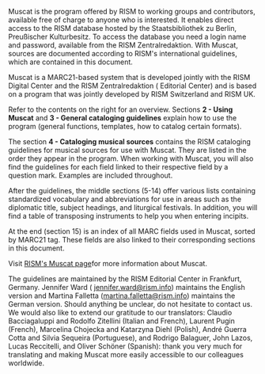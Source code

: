 Muscat is the program offered by RISM to working groups and contributors, available free of charge to anyone who is
interested. It enables direct access to the RISM database hosted by the Staatsbibliothek zu Berlin, Preußischer
Kulturbesitz. To access the database you need a login name and password, available from the RISM Zentralredaktion. With
Muscat, sources are documented according to RISM's international guidelines, which are contained in this document.

Muscat is a MARC21-based system that is developed jointly with the RISM Digital Center and the RISM Zentralredaktion (
Editorial Center) and is based on a program that was jointly developed by RISM Switzerland and RISM UK.

Refer to the contents on the right for an overview. Sections **2 - Using Muscat** and **3 - General cataloging
guidelines** explain how to use the program (general functions, templates, how to catalog certain formats).

The section **4 - Cataloging musical sources** contains the RISM cataloging guidelines for musical sources for use with
Muscat. They are listed in the order they appear in the program. When working with Muscat, you will also find the
guidelines for each field linked to their respective field by a question mark. Examples are included throughout.

After the guidelines, the middle sections (5-14) offer various lists containing standardized vocabulary and
abbreviations for use in areas such as the diplomatic title, subject headings, and liturgical festivals. In addition,
you will find a table of transposing instruments to help you when entering incipits.

At the end (section 15) is an index of all MARC fields used in Muscat, sorted by MARC21 tag. These fields are also
linked to their corresponding sections in this document.

Visit [RISM's Muscat page](http://www.rism.info/en/community/muscat.html)for more information about Muscat.

The guidelines are maintained by the RISM Editorial Center in Frankfurt, Germany. Jennifer Ward (
jennifer.ward@rism.info) maintains the English version and Martina Falletta (martina.falletta@rism.info) maintains the
German version. Should anything be unclear, do not hesitate to contact us. We would also like to extend our gratitude to
our translators: Claudio Bacciagaluppi and Rodolfo Zitellini (Italian and French), Laurent Pugin (French), Marcelina
Chojecka and Katarzyna Diehl (Polish), André Guerra Cotta and Silvia Sequeira (Portuguese), and Rodrigo Balaguer, John
Lazos, Lucas Reccitelli, and Oliver Schöner (Spanish): thank you very much for translating and making Muscat more easily
accessible to our colleagues worldwide.
